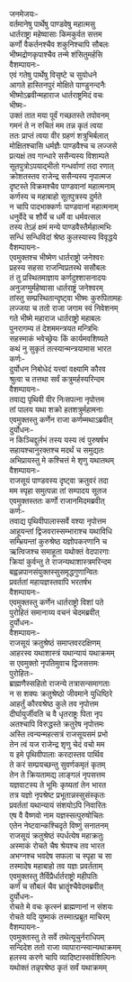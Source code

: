 जनमेजयः-  
वर्तमानेषु पार्थेषु पाण्डवेषु महात्मसु  
धार्तराष्ट्रा महेष्वासाः किमकुर्वत सत्तम  
कर्णो वैकर्तनश्चैव शकुनिश्चापि सौबलः  
भीष्मद्रोणकृपाश्चैव तन्मे शंसितुमर्हसि  
वैशम्पायनः-  
एवं गतेषु पार्थेषु विसृष्टे च सुयोधने  
आगते हास्तिनपुरं मोक्षिते पाण्डुनन्दनैः  
भीष्मोऽब्रवीन्महाराज धार्तराष्ट्रमिदं वचः  
भीष्मः-  
उक्तं तात मया पूर्वं गच्छतस्ते तपोवनम्  
गमनं ते न रुचितं मम तन्न कृतं त्वया  
ततः प्राप्तं त्वया वीर ग्रहणं शत्रुभिर्बलात्  
मोक्षितश्चासि धर्मज्ञैः पाण्डवैश्च च लज्जसे  
प्रत्यक्षं तव गान्धारे ससैन्यस्य विशाम्पते  
सूतपुत्रोऽपयाद्भीतो गन्धर्वाणां तदा रणात्  
क्रोशतस्तव राजेन्द्र ससैन्यस्य नृपात्मज  
दृष्टस्ते विक्रमश्चैव पाण्डवानां महात्मनाम्  
कर्णस्य च महाबाहो सूतपुत्रस्य दुर्मते  
न चापि पादभाक्कर्णः पाण्डवानां महात्मनाम्  
धनुर्वेदे च शौर्ये च धर्मे वा धर्मवत्सल  
तस्य तेऽहं क्षमं मन्ये पाण्डवैस्तैर्महात्मभिः  
सन्धिं सन्धिविदां श्रेष्ठ कुलस्यास्य विवृद्धये  
वैशम्पायनः-  
एवमुक्तश्च भीष्मेण धार्तराष्ट्रो जनेश्वरः  
प्रहस्य सहसा राजन्विप्रतस्थे ससौबलः  
तं तु प्रस्थितमाज्ञाय कर्णदुश्शासनादयः  
अनुजग्मुर्महेष्वासा धार्तराष्ट्रं जनेश्वरम्  
तांस्तु सम्प्रस्थितान्दृष्ट्वा भीष्मः कुरुपितामहः  
लज्जया च ततो राजा जगाम स्वं निवेशनम्  
गते भीष्मे महाराज धार्तराष्ट्रो महाबलः  
पुनरागम्य तं देशममन्त्रयत मन्त्रिभिः  
सहस्माकं भवेच्छ्रेयः किं कार्यमवशिष्यते  
कथं नु सुकृतं तत्स्यान्मन्त्रयामास भारत  
कर्णः-  
दुर्योधन निबोधेदं यत्त्वां वक्ष्यामि कौरव  
श्रुत्वा च तत्तथा सर्वं कत्रुमर्हस्यरिन्दम  
वैशम्पायनः-  
तवाद्य पृथिवी वीर निःसपत्ना नृपोत्तम  
तां पालय यथा शक्रो हतशत्रुर्महामनाः  
एवमुक्तस्तु कर्णेन राजा कर्णम्मथाऽब्रवीत्  
दुर्योधनः-  
न किञ्चिद्दुर्लभं तस्य यस्य त्वं पुरुषर्षभ  
सहायश्चानुरक्तश्च मदर्थं च समुद्यतः  
अभिप्रायस्तु मे कश्चित्तं मे शृणु यथातथम्  
वैशम्पायनः-  
राजसूयं पाण्डवस्य दृष्ट्वा क्रतुवरं तदा  
मम स्पृहा समुत्पन्ना तां सम्पादय सूतज  
एवमुक्तस्ततः कर्णो राजानमिदमब्रवीत्  
कर्णः-  
तवाद्य पृथिवीपालास्सर्वे वश्या नृपोत्तम  
आहूयन्तां द्विजवरास्सम्भाराश्च यथाविधि  
सम्भ्रियन्तां कुरुश्रेष्ठ यज्ञोपकरणानि च  
ऋत्विजश्च समाहूता यथोक्तं वेदपारगाः  
क्रियां कुर्वन्तु ते राजन्यथाशास्त्रमरिन्दम  
बह्वन्नपानसंयुक्तस्सुसमृद्धगुणान्वितः  
प्रवर्ततां महायज्ञस्तवापि भरतर्षभ  
वैशम्पायनः-  
एवमुक्तस्तु कर्णेन धार्तराष्ट्रो विशां पते  
पुरोहितं समानाय्य वचनं चेदमब्रवीत्  
दुर्योधनः-  
वैशम्पायनः-  
राजसूयं क्रतुश्रेष्ठं समाप्तवरदक्षिणम्  
आहरस्व यथाशास्त्रं यथान्यायं यथाक्रमम्  
स एवमुक्तो नृपतिमुवाच द्विजसत्तमः  
पुरोहितः-  
ब्राह्मणैस्सहितो राजन्ये तत्रासन्समागताः  
न स शक्यः क्रतुश्रेष्ठो जीवमाने युधिष्ठिरे  
आहर्तुं कौरवश्रेष्ठ कुले तव नृपोत्तम  
दीर्घायुर्जीवति च वै धृतराष्ट्रः पिता नृप  
अतश्चापि विरुद्धस्ते क्रतुरेष नृपोत्तमः  
अस्ति त्वन्यन्महत्सत्रं राजसूयसमं प्रभो  
तेन त्वं यज राजेन्द्र शृणु चेदं वचो मम  
य इमे पृथिवीपालाः करदास्तव पार्थिव  
ते करं सम्प्रयच्छन्तु सुवर्णकमृतं कृतम्  
तेन ते क्रियतामद्य लाङ्गलं नृपसत्तम  
यज्ञवाटस्य ते भूमिः कृष्यतां तेन भारत  
तत्र यज्ञो नृपश्रेष्ट प्रभूतान्नस्सुसंस्कृतः  
प्रवर्ततां यथान्यायं संशयोऽपि निवारितः  
एष वै वैष्णवो नाम यज्ञस्सत्पुरुषोचितः  
एतेन नेष्टवान्कश्चिदृते विष्णुं सनातनम्  
राजसूयं क्रतुश्रेष्ठं स्पर्धत्येष महाक्रतुः  
अस्माकं रोचते चैष श्रेयश्च तव भारत  
अभग्नश्च भवदेष सफला च स्पृहा च सा  
तस्मादेष महाबाहो तव यज्ञः प्रवर्तताम्  
एवमुक्तस्तु तैर्विप्रैर्धार्तराष्ट्रो महीपतिः  
कर्णं च सौबलं चैव भ्रातॄंश्चैवेदमब्रवीत्  
दुर्योधनः-  
रोचते मे वचः कृत्स्नं ब्राह्मणानां न संशयः  
रोचते यदि युष्माकं तस्मात्प्रब्रूत माचिरम्  
वैशम्पायनः-  
एवमुक्तास्तु ते सर्वे तथेत्यूचुर्नराधिपम्  
सन्दिदेश ततो राजा व्यापारान्स्वान्यथाक्रमम्  
हलस्य करणे चापि व्यादिष्टास्सर्वशिल्पिनः  
यथोक्तं तन्नृपश्रेष्ठ कृतं सर्वं यथाक्रमम्  
